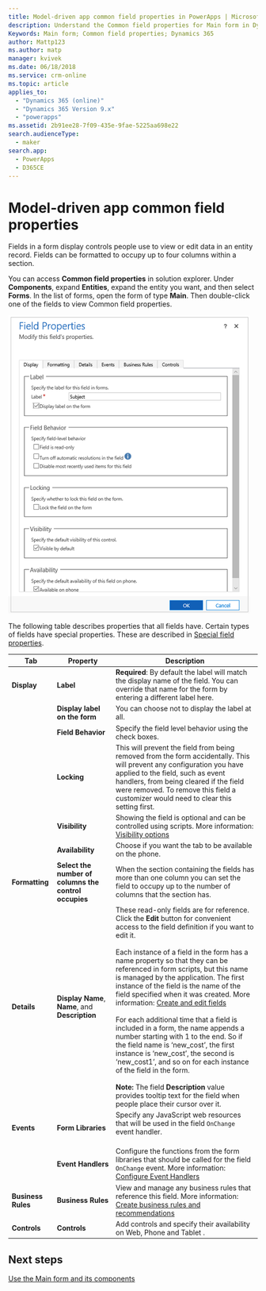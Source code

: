```yaml
---
title: Model-driven app common field properties in PowerApps | MicrosoftDocs
description: Understand the Common field properties for Main form in Dynamics 365 for Customer Engagement
Keywords: Main form; Common field properties; Dynamics 365
author: Mattp123
ms.author: matp
manager: kvivek
ms.date: 06/18/2018
ms.service: crm-online
ms.topic: article
applies_to: 
  - "Dynamics 365 (online)"
  - "Dynamics 365 Version 9.x"
  - "powerapps"
ms.assetid: 2b91ee28-7f09-435e-9fae-5225aa698e22
search.audienceType: 
  - maker
search.app: 
  - PowerApps
  - D365CE
---
```

# Model-driven app common field properties

 Fields in a form display controls people use to view or edit data in an entity record. Fields can be formatted to occupy up to four columns within a section.  

You can access **Common field properties** in solution explorer. Under **Components**, expand **Entities**, expand the entity you want, and then select **Forms**. In the list of forms, open the form of type **Main**. Then double-click one of the fields to view Common field properties.

![common-field-properties](media/common-field-properties.png)
  
The following table describes properties that all fields have. Certain types of fields have special properties. These are described in [Special field properties](special-field-properties-legacy.md).  
  
|Tab|Property|Description|  
|---------|--------------|-----------------|  
|**Display**|**Label**|**Required**: By default the label will match the display name of the field. You can override that name for the form by entering a different label here.|  
||**Display label on the form**|You can choose not to display the label at all.|  
||**Field Behavior**|Specify the field level behavior using the check boxes.|  
||**Locking**|This will prevent the field from being removed from the form accidentally. This will prevent any configuration you have applied to the field, such as event handlers, from being cleared if the field were removed. To remove this field a customizer would need to clear this setting first.|  
||**Visibility**|Showing the field is optional and can be controlled using scripts. More information: [Visibility options](visibility-options-legacy.md)|  
||**Availability**|Choose if you want the tab to be available on the phone.|
|**Formatting**|**Select the number of columns the control occupies**|When the section containing the fields has more than one column you can set the field to occupy up to the number of columns that the section has.|  
|**Details**|**Display Name**, **Name**, and **Description**|These read-only fields are for reference. Click the **Edit** button for convenient access to the field definition if you want to edit it.<br /><br /> Each instance of a field in the form has a name property so that they can be referenced in form scripts, but this name is managed by the application. The first instance of the field is the name of the field specified when it was created. More information: [Create and edit fields](../common-data-service/create-edit-fields.md)<br /><br /> For each additional time that a field is included in a form, the name appends a number starting with 1 to the end. So if the field name is ‘new_cost’, the first instance is ‘new_cost’, the second is ‘new_cost1’, and so on for each instance of the field in the form.<br /><br />**Note:** The field **Description** value provides tooltip text for the field when people place their cursor over it.|  
|**Events**|**Form Libraries**|Specify any JavaScript web resources that will be used in the field `OnChange` event handler.<br /><br />|  
||**Event Handlers**|Configure the functions from the form libraries that should be called for the field `OnChange` event. More information: [Configure Event Handlers](configure-event-handlers-legacy.md)|  
|**Business Rules**|**Business Rules**|View and manage any business rules that reference this field. More information: [Create business rules and recommendations](create-business-rules-recommendations-apply-logic-form.md)|  
|**Controls**|**Controls**|Add controls and specify their availability on Web, Phone and Tablet .|  

## Next steps

[Use the Main form and its components](use-main-form-and-components.md)
